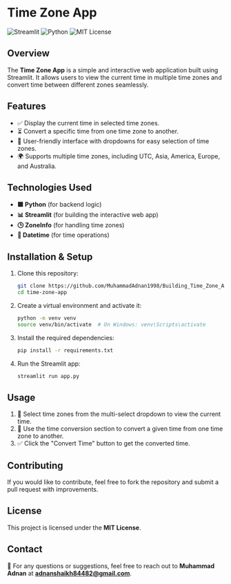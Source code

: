 # Time Zone App

![Streamlit](https://img.shields.io/badge/Streamlit-FF4B4B?style=for-the-badge&logo=streamlit&logoColor=white) ![Python](https://img.shields.io/badge/Python-3776AB?style=for-the-badge&logo=python&logoColor=white) ![MIT License](https://img.shields.io/badge/License-MIT-green?style=for-the-badge)

## Overview
The **Time Zone App** is a simple and interactive web application built using Streamlit. It allows users to view the current time in multiple time zones and convert time between different zones seamlessly.

## Features
- ✅ Display the current time in selected time zones.
- ⏳ Convert a specific time from one time zone to another.
- 🎨 User-friendly interface with dropdowns for easy selection of time zones.
- 🌍 Supports multiple time zones, including UTC, Asia, America, Europe, and Australia.

## Technologies Used
- **🟦 Python** (for backend logic)
- **📊 Streamlit** (for building the interactive web app)
- **🕒 ZoneInfo** (for handling time zones)
- **📅 Datetime** (for time operations)

## Installation & Setup
1. Clone this repository:
   ```sh
   git clone https://github.com/MuhammadAdnan1998/Building_Time_Zone_App_Using_Python.git
   cd time-zone-app
   ```
2. Create a virtual environment and activate it:
   ```sh
   python -m venv venv
   source venv/bin/activate  # On Windows: venv\Scripts\activate
   ```
3. Install the required dependencies:
   ```sh
   pip install -r requirements.txt
   ```
4. Run the Streamlit app:
   ```sh
   streamlit run app.py
   ```

## Usage
1. 🎯 Select time zones from the multi-select dropdown to view the current time.
2. 🔄 Use the time conversion section to convert a given time from one time zone to another.
3. ✅ Click the "Convert Time" button to get the converted time.

## Contributing
If you would like to contribute, feel free to fork the repository and submit a pull request with improvements.

## License
This project is licensed under the **MIT License**.

## Contact
📩 For any questions or suggestions, feel free to reach out to **Muhammad Adnan** at **adnanshaikh84482@gmail.com**.

